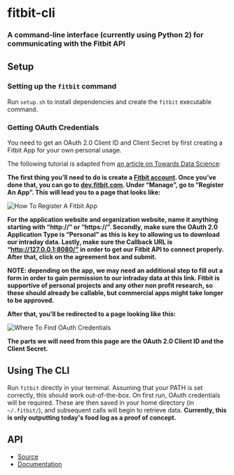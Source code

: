 # fitbit-cli

### A command-line interface (currently using Python 2) for communicating with the Fitbit API

## Setup
### Setting up the `fitbit` command
Run `setup.sh` to install dependencies and create the `fitbit` executable command.

### Getting OAuth Credentials
You need to get an OAuth 2.0 Client ID and Client Secret by first creating a Fitbit App for your own personal usage.

The following tutorial is adapted from [an article on Towards Data Science](https://towardsdatascience.com/collect-your-own-fitbit-data-with-python-ff145fa10873):


**The first thing you’ll need to do is create a [Fitbit account](https://www.fitbit.com/). Once you’ve done that, you can go to [dev.fitbit.com](https://dev.fitbit.com/). Under “Manage”, go to “Register An App”. This will lead you to a page that looks like:**

![How To Register A Fitbit App](https://cdn-images-1.medium.com/max/1600/1*UJHMOYsFZvrBmpNjFfpBJA.jpeg "How To Register A Fitbit App")

**For the application website and organization website, name it anything starting with “http://” or “https://”. Secondly, make sure the OAuth 2.0 Application Type is “Personal” as this is key to allowing us to download our intraday data. Lastly, make sure the Callback URL is “http://127.0.0.1:8080/” in order to get our Fitbit API to connect properly. After that, click on the agreement box and submit.**

**NOTE: depending on the app, we may need an additional step to fill out a form in order to gain permission to our intraday data at this link. Fitbit is supportive of personal projects and any other non profit research, so these should already be callable, but commercial apps might take longer to be approved.**

**After that, you’ll be redirected to a page looking like this:**

![Where To Find OAuth Credentials](https://cdn-images-1.medium.com/max/1600/1*JlUn1-7XoaBnnpnsEMf9mg.jpeg "Where To Find OAuth Credentials")

**The parts we will need from this page are the OAuth 2.0 Client ID and the Client Secret.**

## Using The CLI
Run `fitbit` directly in your terminal. Assuming that your PATH is set correctly, this should work out-of-the-box. On first run, OAuth credentials will be required. These are then saved in your home directory (in `~/.fitbit/`), and subsequent calls will begin to retrieve data.
**Currently, this is only outputting today's food log as a proof of concept.**

## API
* [Source](https://github.com/orcasgit/python-fitbit/)
* [Documentation](http://python-fitbit.readthedocs.io/en/latest/)
